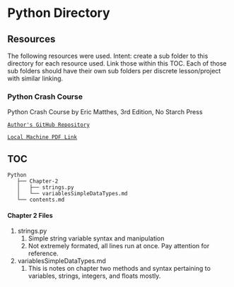 # Python Directory

## Resources

The following resources were used. Intent: create a sub folder to this directory for each resource used. Link those within this TOC. Each of those sub folders should have their own sub folders per discrete lesson/project with similar linking.

### Python Crash Course

Python Crash Course by Eric Matthes, 3rd Edition, No Starch Press

[`Author's GitHub Repository`](https://github.com/ehmatthes/pcc_3e/)

[`Local Machine PDF Link`](../../localResources/pythonCrashCourse.pdf)

## TOC
```
Python
   ├── Chapter-2
   │   ├── strings.py
   │   └── variablesSimpleDataTypes.md
   └── contents.md
```

#### Chapter 2 Files

1. strings.py
   1. Simple string variable syntax and manipulation
   2. Not extremely formated, all lines run at once. Pay attention for reference.
2. variablesSimpleDataTypes.md
   1. This is notes on chapter two methods and syntax pertaining to variables, strings, integers, and floats mostly.


